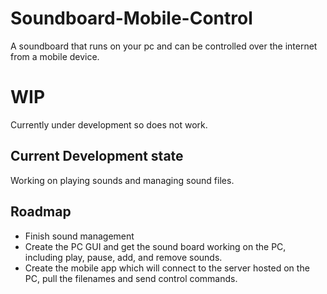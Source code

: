 # Soundboard-Mobile-Control
A soundboard that runs on your pc and can be controlled over the internet from a mobile device.

# WIP
Currently under development so does not work.

## Current Development state
Working on playing sounds and managing sound files.


## Roadmap
- Finish sound management
- Create the PC GUI and get the sound board working on the PC, including play, pause, add, and remove sounds.
- Create the mobile app which will connect to the server hosted on the PC, pull the filenames and send control commands.
